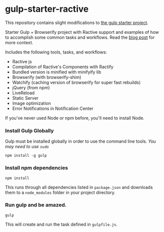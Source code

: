 gulp-starter-ractive
====================

This repository contains slight modifications to [the gulp starter project](https://github.com/greypants/gulp-starter).

Starter Gulp + Browserify project with Ractive support and examples of how to accomplish some common tasks and workflows. Read the [blog post](http://viget.com/extend/gulp-browserify-starter-faq) for more context.

Includes the following tools, tasks, and workflows:

- Ractive js
- Compilation of Ractive's Components with Ractify
- Bundled version is minified with minifyify lib
- Browserify (with browserify-shim)
- Watchify (caching version of browserify for super fast rebuilds)
- jQuery (from npm)
- LiveReload
- Static Server
- Image optimization
- Error Notifications in Notification Center

If you've never used Node or npm before, you'll need to install Node.

### Install Gulp Globally
Gulp must be installed globally in order to use the command line tools. *You may need to use `sudo`*
```
npm install -g gulp
```
### Install npm dependencies
```
npm install
```
This runs through all dependencies listed in `package.json` and downloads them
to a `node_modules` folder in your project directory.

### Run gulp and be amazed.
```
gulp
```

This will create and run the task defined in `gulpfile.js`.
